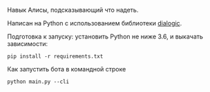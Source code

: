 Навык Алисы, подсказывающий что надеть. 

Написан на Python с использованием библиотеки 
[dialogic](https://github.com/avidale/dialogic).

Подготовка к запуску: установить Python не ниже 3.6, и выкачать зависимости:
```commandline
pip install -r requirements.txt
```

Как запустить бота в командной строке
```commandline
python main.py --cli
```

